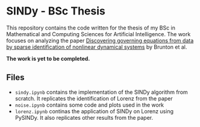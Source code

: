 # SINDy - BSc Thesis

This repository contains the code written for the thesis of my BSc in Mathematical and Computing Sciences for Artificial Intelligence. The work focuses on analyzing the paper [Discovering governing equations from data by sparse identification of nonlinear dynamical systems](https://www.pnas.org/doi/10.1073/pnas.1517384113) by Brunton et al.

**The work is yet to be completed.**

## Files

- ```sindy.ipynb``` contains the implementation of the SINDy algorithm from scratch. It replicates the identification of Lorenz from the paper
- ```noise.ipynb``` contains some code and plots used in the work
- ```lorenz.ipynb``` continas the application of SINDy on Lorenz using PySINDy. It also replicates other results from the paper.

